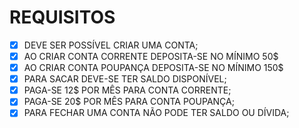 # REQUISITOS

- [x] DEVE SER POSSÍVEL CRIAR UMA CONTA;
- [x] AO CRIAR CONTA CORRENTE DEPOSITA-SE NO MÍNIMO 50$
- [x] AO CRIAR CONTA POUPANÇA DEPOSITA-SE NO MÍNIMO 150$
- [x] PARA SACAR DEVE-SE TER SALDO DISPONÍVEL;
- [x] PAGA-SE 12$ POR MÊS PARA CONTA CORRENTE;
- [x] PAGA-SE 20$ POR MÊS PARA CONTA POUPANÇA;
- [x] PARA FECHAR UMA CONTA NÃO PODE TER SALDO OU DÍVIDA;